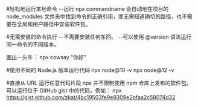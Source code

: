 #轻松地运行本地命令
--运行 npx commandname 会自动地在项目的 node_modules 文件夹中找到命令的正确引用，而无需知道确切的路径，也不需要在全局和用户路径中安装软件包。

#无需安装的命令执行
--不需要安装任何东西。
--可以使用 @version 语法运行同一命令的不同版本。

画出一头牛：
npx cowsay "你好"

#使用不同的 Node.js 版本运行代码
npx node@10 -v
npx node@12 -v

#直接从 URL 运行任意代码片段
npx 并不限制使用 npm 仓库上发布的软件包。
可以运行位于 GitHub gist 中的代码，例如：
npx https://gist.github.com/zkat/4bc19503fe9e9309e2bfaa2c58074d32
